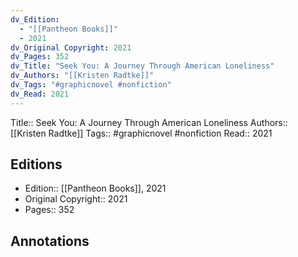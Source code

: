 ```yaml
---
dv_Edition:
  - "[[Pantheon Books]]"
  - 2021
dv_Original Copyright: 2021
dv_Pages: 352
dv_Title: "Seek You: A Journey Through American Loneliness"
dv_Authors: "[[Kristen Radtke]]"
dv_Tags: "#graphicnovel #nonfiction"
dv_Read: 2021
---
```

Title::  Seek You: A Journey Through American Loneliness
Authors::  [[Kristen Radtke]]
Tags::  #graphicnovel #nonfiction 
Read::  2021

## Editions
- Edition::  [[Pantheon Books]], 2021
- Original Copyright::  2021
- Pages::  352

## Annotations
